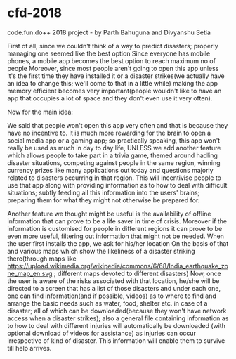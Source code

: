 # cfd-2018
code.fun.do++ 2018 project  - by Parth Bahuguna and Divyanshu Setia


First of all, since we couldn't think of a way to predict disasters; properly managing one seemed like the best option
Since everyone has mobile phones, a mobile app becomes the best option to reach maximum no of people 
Moreover, since most people aren't going to open this app unless it's the first time they have installed it or a disaster strikes(we actually 
have an idea to change this; we'll come to that in a little while) making the app memory efficient becomes very important(people wouldn't like 
to have an app that occupies a lot of space and they don't even use it very often).

Now for the main idea:

We said that people won't open this app very often and that is because they have no incentive to. It is much more rewarding for the brain to open a 
social media app or a gaming app; so practically speaking, this app won't really be used as much in day to day life, UNLESS
we add another feature which allows people to take part in a trivia game, themed around hadling disaster situations, competing against people in 
the same region, winning currency prizes like many applications out today and questions majorly related to disasters occurring in that region.
This will incentivise people to use that app along with providing information as to how to deal with difficult situations; subtly feeding all this information
into the users' brains; preparing them for what they might not otherwise be prepared for.

Another feature we thought might be useful is the availability of offline information that can prove to be a life saver in time of crisis.
Moreover if the information is customised for people in different regions it can prove to be even more useful, filtering out information that might not be needed. 
When the user first installs the app, we ask for his/her location
On the basis of that and various maps which show the likeliness of a disaster striking there(through 
maps like https://upload.wikimedia.org/wikipedia/commons/6/68/India_earthquake_zone_map_en.svg  ; different maps devoted to different disasters)
Now, once the user is aware of the risks associated with that location, he/she will be directed to a screen that has a list of those disasters and under each
one, one can find information(and if possible, videos) as to where to find and arrange the basic needs such as water, food, shelter etc. in case of a 
disaster; all of which can be downloaded(because they won't have network access when a disaster strikes); also a general file containing information as
to how to deal with different injuries will automatically be downloaded (with optional download of videos for assistance) as injuries can occur irrespective
of kind of disaster.
This information will enable them to survive till help arrives.

